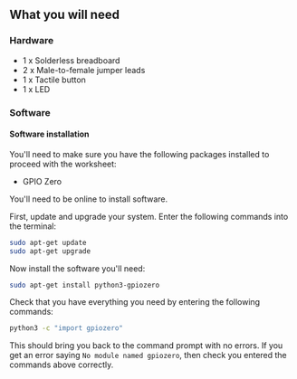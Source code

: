 ## What you will need

### Hardware

* 1 x Solderless breadboard
* 2 x Male-to-female jumper leads
* 1 x Tactile button
* 1 x LED

### Software

#### Software installation

You'll need to make sure you have the following packages installed to proceed with the worksheet:

- GPIO Zero

You'll need to be online to install software.

First, update and upgrade your system. Enter the following commands into the terminal:

```bash
sudo apt-get update
sudo apt-get upgrade
```

Now install the software you'll need:

```bash
sudo apt-get install python3-gpiozero
```

Check that you have everything you need by entering the following commands:

```bash
python3 -c "import gpiozero"
```

This should bring you back to the command prompt with no errors. If you get an error saying `No module named gpiozero`, then check you entered the commands above correctly.
